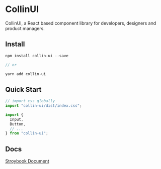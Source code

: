 <!--
 * @Author: Collin Zhang
 * @Date: 2020-08-30 19:40:14
 * @LastEditTime: 2020-10-25 12:09:12
 * @LastEditors: Please set LastEditors
 * @Description: Add readme for collin-ui
 * @FilePath: \collin-components\README.md
-->

# CollinUI

CollinUI, a React based component library for developers, designers and product managers.

## Install

```javascript
npm install collin-ui --save

// or

yarn add collin-ui
```

## Quick Start

```javascript
// import css globally
import "collin-ui/dist/index.css";

import {
  Input,
  Button,
  // ...
} from "collin-ui";
```

## Docs

[Stroybook Document](https://tjcollin.github.io/collin-ui/docs/)
